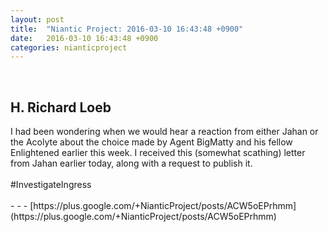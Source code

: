 ```yaml
---
layout: post
title:  "Niantic Project: 2016-03-10 16:43:48 +0900"
date:   2016-03-10 16:43:48 +0900
categories: nianticproject
---
```

<div class="shared"><br /><h2>H. Richard Loeb</h2>I had been wondering when we would hear a reaction from either Jahan or the Acolyte about the choice made by Agent BigMatty and his fellow Enlightened earlier this week. I received this (somewhat scathing) letter from Jahan earlier today, along with a request to publish it.<br /><br />‪#‎InvestigateIngress‬<br /><br /></div>
- - -
[https://plus.google.com/+NianticProject/posts/ACW5oEPrhmm](https://plus.google.com/+NianticProject/posts/ACW5oEPrhmm)
